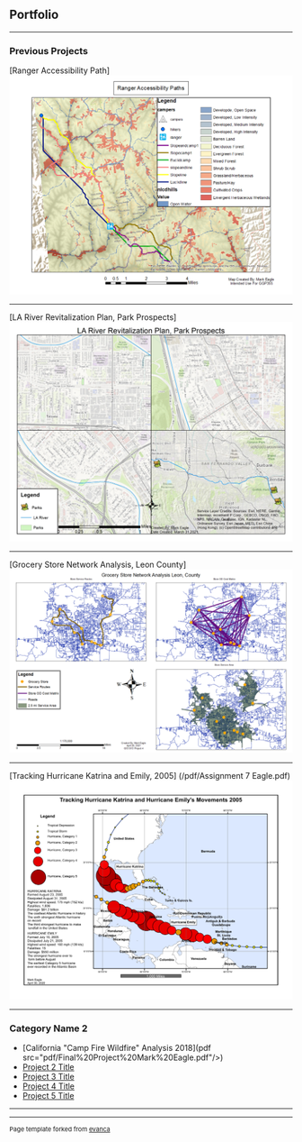 ## Portfolio

---

### Previous Projects 

[Ranger Accessibility Path] 
<img src="images/Ranger%20Accessibility%20Paths.png"/>

---
[LA River Revitalization Plan, Park Prospects] 
<img src="images/Eagle Project 2.jpg"/>

---
[Grocery Store Network Analysis, Leon County] 
<img src="images/Eagle Project 4.png"/>

---
[Tracking Hurricane Katrina and Emily, 2005] (/pdf/Assignment 7 Eagle.pdf)
<img src="images/Assignment 7 Eagle.pdf"/>

---
### Category Name 2

- [California "Camp Fire Wildfire" Analysis 2018](pdf src="pdf/Final%20Project%20Mark%20Eagle.pdf"/>)
- [Project 2 Title](http://example.com/)
- [Project 3 Title](http://example.com/)
- [Project 4 Title](http://example.com/)
- [Project 5 Title](http://example.com/)

---




---
<p style="font-size:11px">Page template forked from <a href="https://github.com/evanca/quick-portfolio">evanca</a></p>
<!-- Remove above link if you don't want to attibute -->
